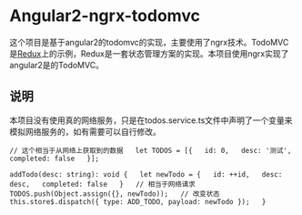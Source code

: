 # Angular2-ngrx-todomvc

这个项目是基于angular2的todomvc的实现，主要使用了ngrx技术。TodoMVC是[Redux](http://redux.js.org/)上的示例，Redux是一套状态管理方案的实现。本项目使用ngrx实现了angular2是的TodoMVC。

## 说明

本项目没有使用真的网络服务，只是在todos.service.ts文件中声明了一个变量来模拟网络服务的，如有需要可以自行修改。

`
// 这个相当于从网络上获取到的数据  
let TODOS = [{  
    id: 0,  
    desc: '测试',  
    completed: false  
}];  
`

`
addTodo(desc: string): void {  
    let newTodo = {  
        id: ++id,  
        desc: desc,  
        completed: false  
    }  
    // 相当于网络请求  
    TODOS.push(Object.assign({}, newTodo));  
    // 改变状态  
    this.store$.dispatch({ type: ADD_TODO, payload: newTodo });  
}
`

